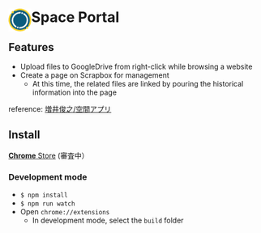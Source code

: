 # <img src="public/icons/48x48.png" width="45" align="left"> Space Portal

## Features
- Upload files to GoogleDrive from right-click while browsing a website
- Create a page on Scrapbox for management
  - At this time, the related files are linked by pouring the historical information into the page

reference: [増井俊之/空間アプリ](https://scrapbox.io/masui/%E3%80%8C%E7%A9%BA%E9%96%93%E3%80%8D%E3%82%A2%E3%83%97%E3%83%AA)

## Install

[**Chrome** Store]() (審査中）

### Development mode
 - `$ npm install`
 - `$ npm run watch`
 - Open `chrome://extensions`
   - In development mode, select the `build` folder
